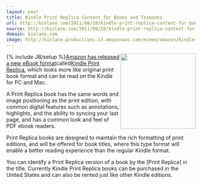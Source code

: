 ```yaml
---
layout: post
title: Kindle Print Replica Content for Books and Texbooks
url: http://kinlane.com/2011/08/28/kindle-print-replica-content-for-books-and-texbooks/
source: http://kinlane.com/2011/08/28/kindle-print-replica-content-for-books-and-texbooks/
domain: kinlane.com
image: http://kinlane-productions.s3.amazonaws.com/mimeo/amazon/kindle-reader.jpg
---
```

{% include JB/setup %}<img src="http://kinlane-productions.s3.amazonaws.com/mimeo/amazon/kindle-reader.jpg" alt="" width="200" align="right" /><a title="Amazon has released a new eBook format" href="http://www.teleread.com/paul-biba/new-ebook-format-from-amazon/">Amazon has released a new eBook format</a>called<a title="Kindle Print Replica" href="http://www.amazon.com/gp/help/customer/display.html?nodeId=200738250">Kindle Print Replica</a>, which looks more like original print book format and can be read on the Kindle for PC and Mac.<p></p>
A Print Replica book has the same words and image positioning as the print edition, with common digital features such as annotations, highlights, and the ability to syncing your last page, and has a common look and feel of PDF ebook readers.<p></p>
Print Replica books are designed to maintain the rich formatting of print editions, and will be offered for book titles, where this type format will enable a better reading experience than the regular Kindle format.<p></p>
You can identify a Print Replica version of a book by the [Print Replica] in the title. Currently Kindle Print Replica books can be purchased in the United States and can also be rented just like other Kindle editions.